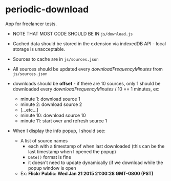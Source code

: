 # periodic-download
App for freelancer tests.

  * NOTE THAT MOST CODE SHOULD BE IN `js/download.js`

  * Cached data should be stored in the extension via indexedDB API - local storage is unacceptable.

  * Sources to cache are in `js/sources.json`

  * All sources should be updated every _downloadFrequencyMinutes_ from `js/sources.json`

  * downloads should be **offset** - if there are 10 sources, only 1 should be downloaded every _downloadFrequencyMinutes_ / 10 == 1 minutes, ex:
    * minute 1:  download source 1
    * minute 2:  download source 2
    * \[...etc...\]
    * minute 10:  download source 10
    * minute 11:  start over and refresh source 1

  * When I display the info popup, I should see:
    * A list of source names
        * each with a timestamp of when last downloaded (this can be the last timestamp when I opened the popup)
        * `Date()` format is fine
        * it doesn't need to update dynamically (if we download while the popup window is open
    * Ex:  **Flickr Public:  Wed Jan 21 2015 21:00:28 GMT-0800 (PST)**